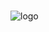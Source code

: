 
<!-- welcome formula still missing -->

<br>

![logo](/{{AppPrefix}}/img/doc/site-peu2018-logos.png)

<br>

